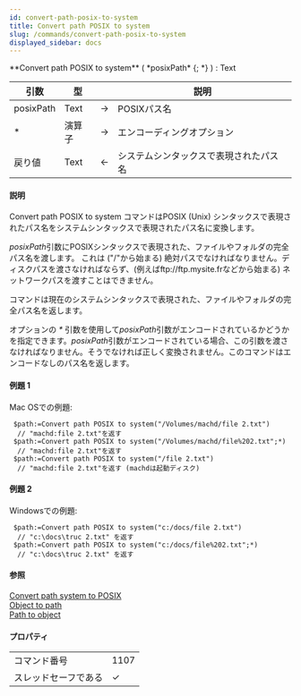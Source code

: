 ```yaml
---
id: convert-path-posix-to-system
title: Convert path POSIX to system
slug: /commands/convert-path-posix-to-system
displayed_sidebar: docs
---
```


<!--REF #_command_.Convert path POSIX to system.Syntax-->**Convert path POSIX to system** ( *posixPath* {; *} ) : Text<!-- END REF-->
<!--REF #_command_.Convert path POSIX to system.Params-->
| 引数 | 型 |  | 説明 |
| --- | --- | --- | --- |
| posixPath | Text | &#8594;  | POSIXパス名 |
| * | 演算子 | &#8594;  | エンコーディングオプション |
| 戻り値 | Text | &#8592; | システムシンタックスで表現されたパス名 |

<!-- END REF-->

#### 説明 

<!--REF #_command_.Convert path POSIX to system.Summary-->Convert path POSIX to system コマンドはPOSIX (Unix) シンタックスで表現されたパス名をシステムシンタックスで表現されたパス名に変換します。<!-- END REF-->

*posixPath*引数にPOSIXシンタックスで表現された、ファイルやフォルダの完全パス名を渡します。 これは ("/"から始まる) 絶対パスでなければなりません。ディスクパスを渡さなければならず、(例えばftp://ftp.mysite.frなどから始まる) ネットワークパスを渡すことはできません。

コマンドは現在のシステムシンタックスで表現された、ファイルやフォルダの完全パス名を返します。

オプションの *\** 引数を使用して*posixPath*引数がエンコードされているかどうかを指定できます。*posixPath*引数がエンコードされている場合、この引数を渡さなければなりません。そうでなければ正しく変換されません。このコマンドはエンコードなしのパス名を返します。

#### 例題 1 

Mac OSでの例題:

```4d
 $path:=Convert path POSIX to system("/Volumes/machd/file 2.txt")
  // "machd:file 2.txt"を返す
 $path:=Convert path POSIX to system("/Volumes/machd/file%202.txt";*)
  // "machd:file 2.txt"を返す
 $path:=Convert path POSIX to system("/file 2.txt")
  // "machd:file 2.txt"を返す (machdは起動ディスク)
```

#### 例題 2 

Windowsでの例題:

```4d
 $path:=Convert path POSIX to system("c:/docs/file 2.txt")
  // "c:\docs\truc 2.txt" を返す
 $path:=Convert path POSIX to system("c:/docs/file%202.txt";*)
  // "c:\docs\truc 2.txt" を返す
```

#### 参照 

[Convert path system to POSIX](convert-path-system-to-posix.md)  
[Object to path](object-to-path.md)  
[Path to object](path-to-object.md)  

#### プロパティ

|  |  |
| --- | --- |
| コマンド番号 | 1107 |
| スレッドセーフである | &check; |


